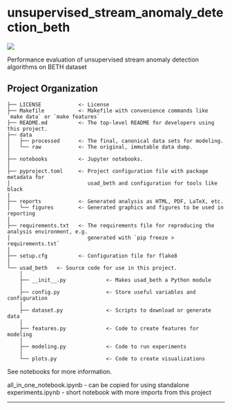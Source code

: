 # unsupervised_stream_anomaly_detection_beth

<a target="_blank" href="https://cookiecutter-data-science.drivendata.org/">
    <img src="https://img.shields.io/badge/CCDS-Project%20template-328F97?logo=cookiecutter" />
</a>

Performance evaluation of unsupervised stream anomaly detection algorithms on BETH dataset

## Project Organization

```
├── LICENSE            <- License
├── Makefile           <- Makefile with convenience commands like `make data` or `make features`
├── README.md          <- The top-level README for developers using this project.
├── data
│   ├── processed      <- The final, canonical data sets for modeling.
│   └── raw            <- The original, immutable data dump.
│
├── notebooks          <- Jupyter notebooks. 
│
├── pyproject.toml     <- Project configuration file with package metadata for 
│                         usad_beth and configuration for tools like black
|
├── reports            <- Generated analysis as HTML, PDF, LaTeX, etc.
│   └── figures        <- Generated graphics and figures to be used in reporting
│
├── requirements.txt   <- The requirements file for reproducing the analysis environment, e.g.
│                         generated with `pip freeze > requirements.txt`
│
├── setup.cfg          <- Configuration file for flake8
│
└── usad_beth   <- Source code for use in this project.
    │
    ├── __init__.py             <- Makes usad_beth a Python module
    │
    ├── config.py               <- Store useful variables and configuration
    │
    ├── dataset.py              <- Scripts to download or generate data
    │
    ├── features.py             <- Code to create features for modeling
    │
    ├── modeling.py             <- Code to run experiments          
    │
    └── plots.py                <- Code to create visualizations
```


See notebooks for more information.

all_in_one_notebook.ipynb - can be copied for using standalone
experiments.ipynb - short notebook with more imports from this project

--------


